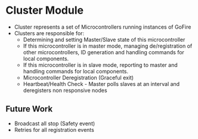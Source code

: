 # Cluster Module
  
- Cluster represents a set of Microcontrollers running instances of GoFire
- Clusters are responsible for:
  - Determining and setting Master/Slave state of this microcontroller
  - If this microcontroller is in master mode, managing de/registration of other microcontrollers, ID generation and handling commands for local components.
  - If this microcontroller is in slave mode, reporting to master and handling commands for local components.
  - Microcontroller Deregistration (Graceful exit)
  - Heartbeat/Health Check - Master polls slaves at an interval and deregisters non responsive nodes
  
## Future Work

- Broadcast all stop (Safety event)
- Retries for all registration events
